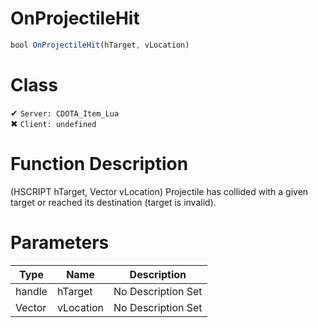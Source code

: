 # OnProjectileHit
```js	
bool OnProjectileHit(hTarget, vLocation)
```
# Class
✔ `Server: CDOTA_Item_Lua`  
✖ `Client: undefined`  

# Function Description
(HSCRIPT hTarget, Vector vLocation) Projectile has collided with a given target or reached its destination (target is invalid).
# Parameters
Type|Name|Description
--|--|--
handle|hTarget|No Description Set
Vector|vLocation|No Description Set
